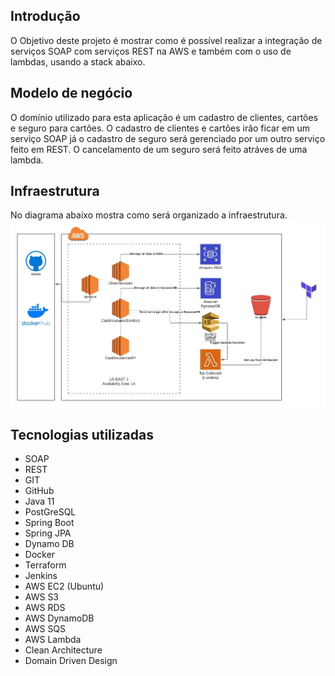 ## Introdução
O Objetivo deste projeto é mostrar como é possível realizar a integração de serviços SOAP com serviços REST na AWS e também com o uso de lambdas, usando a stack abaixo.

## Modelo de negócio
O domínio utilizado para esta aplicação é um cadastro de clientes, cartões e seguro para cartões. O cadastro de clientes e cartões irão ficar em um serviço SOAP já o cadastro de seguro será gerenciado por um outro serviço feito em REST. O cancelamento de um seguro será feito atráves de uma lambda.

## Infraestrutura
No diagrama abaixo mostra como será organizado a infraestrutura.
![diagram](diagram.jpeg)

## Tecnologias utilizadas
* SOAP
* REST
* GIT
* GitHub
* Java 11
* PostGreSQL
* Spring Boot
* Spring JPA
* Dynamo DB
* Docker
* Terraform
* Jenkins
* AWS EC2 (Ubuntu)
* AWS S3
* AWS RDS
* AWS DynamoDB
* AWS SQS
* AWS Lambda
* Clean Architecture
* Domain Driven Design